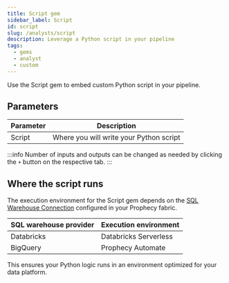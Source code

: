 ```yaml
---
title: Script gem
sidebar_label: Script
id: script
slug: /analysts/script
description: Leverage a Python script in your pipeline
tags:
  - gems
  - analyst
  - custom
---
```


Use the Script gem to embed custom Python script in your pipeline.

## Parameters

| Parameter | Description                             |
| --------- | --------------------------------------- |
| Script    | Where you will write your Python script |

:::info
Number of inputs and outputs can be changed as needed by clicking the `+` button on the respective tab.
:::

## Where the script runs

The execution environment for the Script gem depends on the [SQL Warehouse Connection](/administration/fabrics/prophecy-fabrics/#connections) configured in your Prophecy fabric.

| SQL warehouse provider | Execution environment |
| ---------------------- | --------------------- |
| Databricks             | Databricks Serverless |
| BigQuery               | Prophecy Automate     |

This ensures your Python logic runs in an environment optimized for your data platform.
